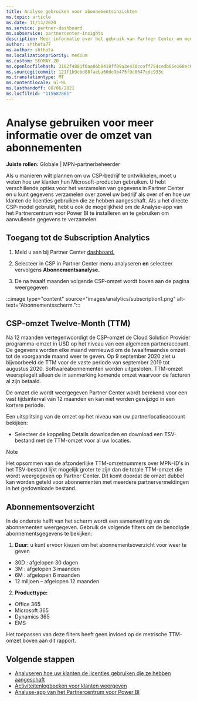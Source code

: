 ```yaml
---
title: Analyse gebruiken voor abonnementsinzichten
ms.topic: article
ms.date: 11/13/2020
ms.service: partner-dashboard
ms.subservice: partnercenter-insights
description: Meer informatie over het gebruik van Partner Center om meer inzicht te krijgen in uw bedrijf en hoe uw klanten de licenties gebruiken die u hebt aangeschaft.
author: shthota77
ms.author: shthota
ms.localizationpriority: medium
ms.custom: SEOMAY.20
ms.openlocfilehash: 3102f4881f0aa86b8418ff09a3e430ccaff754cedb65e168ec0c10d5f2e3bbec
ms.sourcegitcommit: 121f1b9cbd88faeba60dc9b475f9c0647cdc933c
ms.translationtype: MT
ms.contentlocale: nl-NL
ms.lasthandoff: 08/06/2021
ms.locfileid: "115687861"
---
```

# <a name="use-analytics-to-learn-more-about-subscription-revenue"></a>Analyse gebruiken voor meer informatie over de omzet van abonnementen

**Juiste rollen:** Globale | MPN-partnerbeheerder

Als u manieren wilt plannen om uw CSP-bedrijf te ontwikkelen, moet u weten hoe uw klanten hun Microsoft-producten gebruiken. U hebt verschillende opties voor het verzamelen van gegevens in Partner Center en u kunt gegevens verzamelen over zowel uw bedrijf als over of en hoe uw klanten de licenties gebruiken die ze hebben aangeschaft. Als u het directe CSP-model gebruikt, hebt u ook de mogelijkheid om de Analyse-app van het Partnercentrum voor Power BI te installeren en te gebruiken om aanvullende gegevens te verzamelen.

## <a name="access-to-the-subscription-analytics"></a>Toegang tot de Subscription Analytics

1. Meld u aan bij Partner Center [dashboard.](https://partner.microsoft.com/dashboard/home)
1. Selecteer in CSP in Partner Center menu analyseren **en** selecteer vervolgens **Abonnementsanalyse.**

1. De na twaalf maanden volgende CSP-omzet wordt boven aan de pagina weergegeven

:::image type="content" source="images/analytics/subscription1.png" alt-text="Abonnementsscherm.":::

## <a name="trailing-twelve-month-ttm-csp-revenue"></a>CSP-omzet Twelve-Month (TTM)

Na 12 maanden vertegenwoordigt de CSP-omzet de Cloud Solution Provider programma-omzet in USD op het niveau van een algemeen partneraccount. De gegevens worden elke maand vernieuwd om de twaalfmaandse omzet tot de voorgaande maand weer te geven. Op 9 september 2020 ziet u bijvoorbeeld de TTM voor de vaste periode van september 2019 tot augustus 2020. Softwareabonnementen worden uitgesloten. TTM-omzet weerspiegelt alleen de in aanmerking komende omzet waarvoor de facturen al zijn betaald. 

De omzet die wordt weergegeven Partner Center wordt berekend voor een vast tijdsinterval van 12 maanden en kan niet worden gewijzigd in een kortere periode.

Een uitsplitsing van de omzet op het niveau van uw partnerlocatieaccount bekijken:

- Selecteer de koppeling Details downloaden en download een TSV-bestand met de TTM-omzet voor al uw locaties.

>[!NOTE] 
>Het opsommen van de afzonderlijke TTM-omzetnummers over MPN-ID's in het TSV-bestand lijkt mogelijk groter te zijn dan de totale TTM-omzet die wordt weergegeven op Partner Center. Dit komt doordat de omzet dubbel kan worden geteld voor abonnementen met meerdere partnervermeldingen in het gedownloade bestand.

## <a name="subscription-summary"></a>Abonnementsoverzicht

In de onderste helft van het scherm wordt een samenvatting van de abonnementen weergegeven. Gebruik de volgende filters om de benodigde abonnementsgegevens te bekijken:  

1. **Duur:** u kunt ervoor kiezen om het abonnementsoverzicht voor weer te geven 

- 30D : afgelopen 30 dagen
- 3M : afgelopen 3 maanden
- 6M : afgelopen 6 maanden
- 12 miljoen – afgelopen 12 maanden

2. **Producttype:**
 
- Office 365
- Microsoft 365
- Dynamics 365
- EMS

Het toepassen van deze filters heeft geen invloed op de metrische TTM-omzet boven aan dit rapport.


 
## <a name="next-steps"></a>Volgende stappen

- [Analyseren hoe uw klanten de licenties gebruiken die ze hebben aangeschaft](increasing-adoption-and-satisfaction.md)  
- [Activiteitenlogboeken voor klanten weergeven](activity-logs.md)
- [Analyse-app van het Partnercentrum voor Power BI](power-bi-app-for-direct-partners.md)






